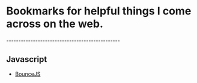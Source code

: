 <h1>Bookmarks for helpful things I come across on the web.</h1>
-----------------------------------------------

## Javascript
* [BounceJS](http://bouncejs.com/)
